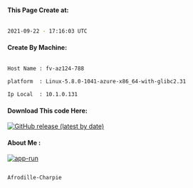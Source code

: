 
   
#### This Page Create at:

```bash

2021-09-22 - 17:16:03 UTC

```

#### Create By Machine:

```bash

Host Name : fv-az124-788

platform  : Linux-5.8.0-1041-azure-x86_64-with-glibc2.31

Ip Local  : 10.1.0.131

```
#### Download This code Here:

[![GitHub release (latest by date)](https://img.shields.io/github/v/release/Afrodille-Charpie/App-Run-1?style=for-the-badge&label=Download)](https://github.com/Afrodille-Charpie/App-Run-1/releases) 

</p> 

#### About Me :

[![app-run](https://github.com/Afrodille-Charpie/App-Run-1/actions/workflows/app-run.yml/badge.svg)](https://github.com/Afrodille-Charpie/App-Run-1/actions/workflows/app-run.yml)

```bash

Afrodille-Charpie

```

